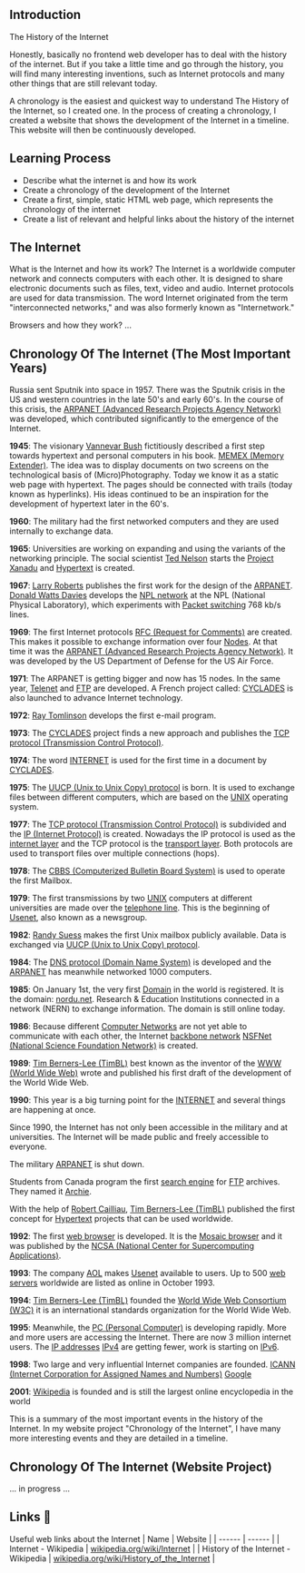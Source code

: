 ## Introduction
The History of the Internet

Honestly, basically no frontend web developer has to deal with the history of the internet. But if you take a little time and go through the history, you will find many interesting inventions, such as Internet protocols and many other things that are still relevant today.

A chronology is the easiest and quickest way to understand The History of the Internet, so I created one.
In the process of creating a chronology, I created a website that shows the development of the Internet in a timeline. 
This website will then be continuously developed.

## Learning Process
- Describe what the internet is and how its work
- Create a chronology of the development of the Internet
- Create a first, simple, static HTML web page, which represents the chronology of the internet
- Create a list of relevant and helpful links about the history of the internet

## The Internet
What is the Internet and how its work?
The Internet is a worldwide computer network and connects computers with each other. It is designed to share electronic documents such as files, text, video and audio. Internet protocols are used for data transmission. The word Internet originated from the term "interconnected networks," and was also formerly known as "Internetwork."

Browsers and how they work?
...

## Chronology Of The Internet (The Most Important Years)
Russia sent Sputnik into space in 1957. There was the Sputnik crisis in the US and western countries in the late 50's and early 60's. In the course of this crisis, the [ARPANET (Advanced Research Projects Agency Network)](https://en.wikipedia.org/wiki/ARPANET) was developed, which contributed significantly to the emergence of the Internet.

**1945**:
The visionary [Vannevar Bush](https://en.wikipedia.org/wiki/Vannevar_Bush) fictitiously described a first step towards hypertext and personal computers in his book. [MEMEX (Memory Extender)](https://en.wikipedia.org/wiki/Memex). The idea was to display documents on two screens on the technological basis of (Micro)Photography. Today we know it as a static web page with hypertext. The pages should be connected with trails (today known as hyperlinks). His ideas continued to be an inspiration for the development of hypertext later in the 60's.

**1960**:
The military had the first networked computers and they are used internally to exchange data.

**1965**:
Universities are working on expanding and using the variants of the networking principle. The social scientist [Ted Nelson](https://en.wikipedia.org/wiki/Ted_Nelson) starts the [Project Xanadu](https://en.wikipedia.org/wiki/Project_Xanadu) and [Hypertext](https://en.wikipedia.org/wiki/Hypertext) is created.

**1967**:
[Larry Roberts](https://en.wikipedia.org/wiki/Lawrence_Roberts_(scientist)) publishes the first work for the design of the [ARPANET](https://en.wikipedia.org/wiki/ARPANET). [Donald Watts Davies](https://en.wikipedia.org/wiki/Donald_Davies) develops the [NPL network](https://en.wikipedia.org/wiki/NPL_network) at the NPL (National Physical Laboratory), which experiments with [Packet switching](https://en.wikipedia.org/wiki/Packet_switching) 768 kb/s lines.

**1969**:
The first Internet protocols [RFC (Request for Comments)](https://en.wikipedia.org/wiki/Request_for_Comments) are created. This makes it possible to exchange information over four [Nodes](https://en.wikipedia.org/wiki/Node_(networking)). At that time it was the [ARPANET (Advanced Research Projects Agency Network)](https://en.wikipedia.org/wiki/ARPANET). It was developed by the US Department of Defense for the US Air Force.

**1971**:
The ARPANET is getting bigger and now has 15 nodes. In the same year, [Telenet](https://en.wikipedia.org/wiki/Telenet) and [FTP](https://en.wikipedia.org/wiki/File_Transfer_Protocol) are developed.
A French project called: [CYCLADES](https://en.wikipedia.org/wiki/CYCLADES) is also launched to advance Internet technology.

**1972**:
[Ray Tomlinson](https://en.wikipedia.org/wiki/Ray_Tomlinson) develops the first e-mail program.

**1973**:
The [CYCLADES](https://en.wikipedia.org/wiki/CYCLADES) project finds a new approach and publishes the [TCP protocol (Transmission Control Protocol)](https://en.wikipedia.org/wiki/Transmission_Control_Protocol).

**1974**:
The word [INTERNET](https://en.wikipedia.org/wiki/Internet) is used for the first time in a document by [CYCLADES](https://en.wikipedia.org/wiki/CYCLADES).

**1975**:
The [UUCP (Unix to Unix Copy) protocol](https://en.wikipedia.org/wiki/UUCP) is born. It is used to exchange files between different computers, which are based on the [UNIX](https://en.wikipedia.org/wiki/Unix) operating system.

**1977**:
The [TCP protocol (Transmission Control Protocol)](https://en.wikipedia.org/wiki/Transmission_Control_Protocol) is subdivided and the [IP (Internet Protocol)](https://en.wikipedia.org/wiki/Internet_Protocol) is created. Nowadays the IP protocol is used as the [internet layer](https://en.wikipedia.org/wiki/Internet_layer) and the TCP protocol is the [transport layer](https://en.wikipedia.org/wiki/Transport_layer). Both protocols are used to transport files over multiple connections (hops).

**1978**:
The [CBBS (Computerized Bulletin Board System)](https://en.wikipedia.org/wiki/CBBS) is used to operate the first Mailbox.

**1979**:
The first transmissions by two [UNIX](https://en.wikipedia.org/wiki/Unix) computers at different universities are made over the [telephone line](https://en.wikipedia.org/wiki/Telephone_line). This is the beginning of [Usenet](https://en.wikipedia.org/wiki/Usenet), also known as a newsgroup.

**1982**:
[Randy Suess](https://en.wikipedia.org/wiki/Randy_Suess) makes the first Unix mailbox publicly available. Data is exchanged via [UUCP (Unix to Unix Copy) protocol](https://en.wikipedia.org/wiki/UUCP).

**1984**:
The [DNS protocol (Domain Name System)](https://en.wikipedia.org/wiki/Domain_Name_System) is developed and the [ARPANET](https://en.wikipedia.org/wiki/ARPANET) has meanwhile networked 1000 computers.

**1985**:
On January 1st, the very first [Domain](https://en.wikipedia.org/wiki/Domain_name) in the world is registered. It is the domain: [nordu.net](https://nordu.net/). Research & Education Institutions connected in a network (NERN) to exchange information. The domain is still online today. 

**1986**:
Because different [Computer Networks](https://en.wikipedia.org/wiki/Computer_network) are not yet able to communicate with each other, the Internet [backbone network](https://en.wikipedia.org/wiki/Backbone_network) [NSFNet (National Science Foundation Network)](https://en.wikipedia.org/wiki/National_Science_Foundation_Network) is created.

**1989**:
[Tim Berners-Lee (TimBL)](https://en.wikipedia.org/wiki/Tim_Berners-Lee) best known as the inventor of the [WWW (World Wide Web)](https://en.wikipedia.org/wiki/World_Wide_Web) wrote and published his first draft of the development of the World Wide Web.

**1990**:
This year is a big turning point for the [INTERNET](https://en.wikipedia.org/wiki/Internet) and several things are happening at once.

Since 1990, the Internet has not only been accessible in the military and at universities. The Internet will be made public and freely accessible to everyone.

The military [ARPANET](https://en.wikipedia.org/wiki/ARPANET) is shut down.

Students from Canada program the first [search engine](https://en.wikipedia.org/wiki/Search_engine) for [FTP](https://en.wikipedia.org/wiki/File_Transfer_Protocol) archives. They named it [Archie](https://en.wikipedia.org/wiki/Archie_(search_engine)).

With the help of [Robert Cailliau](https://en.wikipedia.org/wiki/Robert_Cailliau), [Tim Berners-Lee (TimBL)](https://en.wikipedia.org/wiki/Tim_Berners-Lee) published the first concept for [Hypertext](https://en.wikipedia.org/wiki/Hypertext) projects that can be used worldwide.

**1992**:
The first [web browser](https://en.wikipedia.org/wiki/Web_browser) is developed. It is the [Mosaic browser](https://en.wikipedia.org/wiki/Mosaic_(web_browser)) and it was published by the [NCSA (National Center for Supercomputing Applications)](https://en.wikipedia.org/wiki/National_Center_for_Supercomputing_Applications).

**1993**:
The company [AOL](https://en.wikipedia.org/wiki/AOL) makes [Usenet](https://en.wikipedia.org/wiki/Usenet) available to users.
Up to 500 [web servers](https://en.wikipedia.org/wiki/Web_server) worldwide are listed as online in October 1993.

**1994**:
[Tim Berners-Lee (TimBL)](https://en.wikipedia.org/wiki/Tim_Berners-Lee) founded the [World Wide Web Consortium (W3C)](https://en.wikipedia.org/wiki/World_Wide_Web_Consortium) it is an international standards organization for the World Wide Web.

**1995**:
Meanwhile, the [PC (Personal Computer)](https://en.wikipedia.org/wiki/Personal_computer) is developing rapidly. More and more users are accessing the Internet. There are now 3 million internet users. The [IP addresses](https://en.wikipedia.org/wiki/IP_address) [IPv4](https://en.wikipedia.org/wiki/IPv4) are getting fewer, work is starting on [IPv6](https://en.wikipedia.org/wiki/IPv6).

**1998**:
Two large and very influential Internet companies are founded.
[ICANN (Internet Corporation for Assigned Names and Numbers)](https://en.wikipedia.org/wiki/ICANN)
[Google](https://en.wikipedia.org/wiki/Google)

**2001**:
[Wikipedia](https://en.wikipedia.org/wiki/Wikipedia) is founded and is still the largest online encyclopedia in the world

This is a summary of the most important events in the history of the Internet.
In my website project "Chronology of the Internet", I have many more interesting events and they are detailed in a timeline.

## Chronology Of The Internet (Website Project)
... in progress ...

## Links 🔗
Useful web links about the Internet
| Name | Website |
| ------ | ------ |
| Internet - Wikipedia | [wikipedia.org/wiki/Internet](https://en.wikipedia.org/wiki/Internet) |
| History of the Internet - Wikipedia | [wikipedia.org/wiki/History_of_the_Internet](https://en.wikipedia.org/wiki/History_of_the_Internet) |